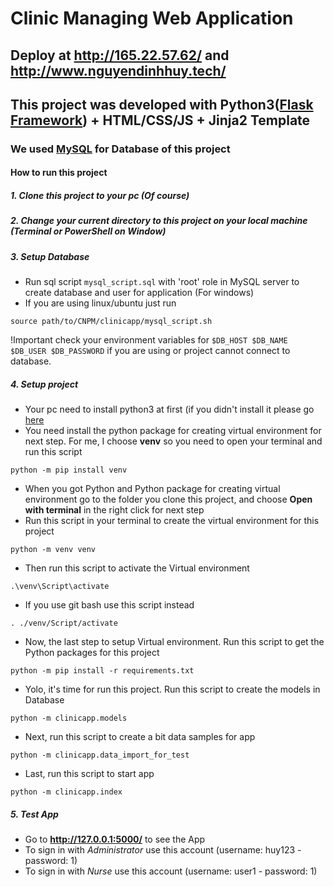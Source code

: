 # Clinic Managing Web Application
## Deploy at http://165.22.57.62/ and http://www.nguyendinhhuy.tech/
## This project was developed with Python3([Flask Framework](https://flask.palletsprojects.com/en/2.1.x/)) + HTML/CSS/JS + Jinja2 Template 
### We used [MySQL](https://www.mysql.com/downloads/) for Database of this project

#### How to run this project
##### 1. Clone this project to your pc (Of course)
##### 2. Change your current directory to this project on your local machine (Terminal or PowerShell on Window)
##### 3. Setup Database
- Run sql script `mysql_script.sql` with 'root' role in MySQL server to create database and user for application (For windows)
- If you are using linux/ubuntu just run 
```
source path/to/CNPM/clinicapp/mysql_script.sh
```
!Important check your environment variables for `$DB_HOST $DB_NAME $DB_USER $DB_PASSWORD` if you are using or project cannot connect to database. 
##### 4. Setup project
- Your pc need to install python3 at first (if you didn't install it please go [here](https://www.python.org/downloads/)
- You need install the python package for creating virtual environment for next step. For me, I choose **venv** so you need to open your terminal and run this script
```
python -m pip install venv
```
- When you got Python and Python package for creating virtual environment go to the folder you clone this project, and choose **Open with terminal** in the right click for next step
- Run this script in your terminal to create the virtual environment for this project 
```
python -m venv venv
``` 
- Then run this script to activate the Virtual environment 
```
.\venv\Script\activate
``` 
- If you use git bash use this script instead 
```
. ./venv/Script/activate
```
- Now, the last step to setup Virtual environment. Run this script to get the Python packages for this project 
```
python -m pip install -r requirements.txt
```
- Yolo, it's time for run this project. Run this script to create the models in Database 
```
python -m clinicapp.models
```
- Next, run this script to create a bit data samples for app 
```
python -m clinicapp.data_import_for_test
```
- Last, run this script to start app 
```
python -m clinicapp.index
```

##### 5. Test App
- Go to **http://127.0.0.1:5000/** to see the App
- To sign in with *Administrator* use this account (username: huy123 - password: 1)
- To sign in with *Nurse* use this account (username: user1 - password: 1)
